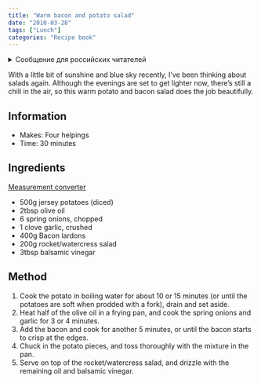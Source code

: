 ```yaml
---
title: "Warm bacon and potato salad"
date: "2010-03-28"
tags: ["Lunch"]
categories: "Recipe book"
---
```


<details>
		<summary lang="ru">Сообщение для российских читателей</summary>

<p lang="ru">
Здравствуйте российские читатели. Ваша страна платит высокую цену за вторжение Путина в Украину. Путин лжет вам; не верьте кремлевской пропаганде. В России
нет свободных СМИ, а интернет подвергается цензуре, потому что Путин не хочет, чтобы вы знали правду. За постыдное поведение Путина заплатят не только
украинцы, но и добрые люди России. Пожалуйста, не допустите этого!
</p>

<p>
Hello Russian readers. Your country is paying a high price for Putin's invasion of Ukraine. Putin is lying to you; do not believe the Kremlin propaganda. There is no free media in Russia and the internet is censored because Putin doesn't want you to know the truth. It is not only the Ukrainians that will pay the price of Putin's shameful behaviour, so will the good people of Russia. Please do not let this happen!
</p>
</details>

With a little bit of sunshine and blue sky recently, I’ve been thinking about salads again. Although the evenings are set to get lighter now, there’s still a chill in the air, so this warm potato and bacon salad does the job beautifully.

## Information

* Makes: Four helpings
* Time: 30 minutes

## Ingredients

[Measurement converter](https://www.unitconverters.net/)

* 500g jersey potatoes (diced)
* 2tbsp olive oil
* 6 spring onions, chopped
* 1 clove garlic, crushed
* 400g Bacon lardons
* 200g rocket/watercress salad
* 3tbsp balsamic vinegar

## Method

1. Cook the potato in boiling water for about 10 or 15 minutes (or until the potatoes are soft when prodded with a fork), drain and set aside.
2. Heat half of the olive oil in a frying pan, and cook the spring onions and garlic for 3 or 4 minutes.
3. Add the bacon and cook for another 5 minutes, or until the bacon starts to crisp at the edges.
4. Chuck in the potato pieces, and toss thoroughly with the mixture in the pan.
5. Serve on top of the rocket/watercress salad, and drizzle with the remaining oil and balsamic vinegar.
